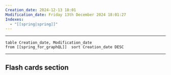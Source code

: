 ```yaml
---
Creation_date: 2024-12-13 18:01
Modification_date: Friday 13th December 2024 18:01:27
Indexes:
  - "[[spring|spring]]"
---
```


----



```dataview
table Creation_date, Modification_date
from [[spring_for_graphQL]]  sort Creation_date DESC
```























---
## Flash cards section
